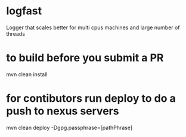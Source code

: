 # logfast
Logger that scales better for multi cpus machines and large number of threads

# to build before you submit a PR
mvn clean install

# for contibutors run deploy to do a push to nexus servers
mvn clean deploy -Dgpg.passphrase=[pathPhrase]
